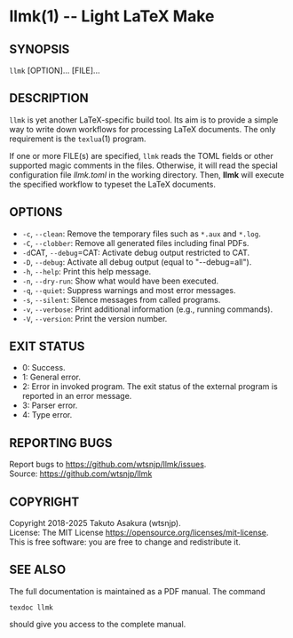 # llmk(1) -- Light LaTeX Make

## SYNOPSIS

`llmk` [OPTION]... [FILE]...

## DESCRIPTION

`llmk` is yet another LaTeX-specific build tool. Its aim is to provide a simple way to write down workflows for processing LaTeX documents. The only requirement is the `texlua`(1) program.

If one or more FILE(s) are specified, `llmk` reads the TOML fields or other supported magic comments in the files. Otherwise, it will read the special configuration file _llmk.toml_ in the working directory. Then, **llmk** will execute the specified workflow to typeset the LaTeX documents.

## OPTIONS

* `-c`, `--clean`:
  Remove the temporary files such as `*.aux` and `*.log`.
* `-C`, `--clobber`:
  Remove all generated files including final PDFs.
* `-d`CAT, `--debug`=CAT:
  Activate debug output restricted to CAT.
* `-D`, `--debug`:
  Activate all debug output (equal to "--debug=all").
* `-h`, `--help`:
  Print this help message.
* `-n`, `--dry-run`:
  Show what would have been executed.
* `-q`, `--quiet`:
  Suppress warnings and most error messages.
* `-s`, `--silent`:
  Silence messages from called programs.
* `-v`, `--verbose`:
  Print additional information (e.g., running commands).
* `-V`, `--version`:
  Print the version number.

## EXIT STATUS

* 0:
  Success.
* 1:
  General error.
* 2:
  Error in invoked program. The exit status of the external program is reported in an error message.
* 3:
  Parser error.
* 4:
  Type error.

## REPORTING BUGS

Report bugs to <https://github.com/wtsnjp/llmk/issues>.  
Source: <https://github.com/wtsnjp/llmk>

## COPYRIGHT

Copyright 2018-2025 Takuto Asakura (wtsnjp).  
License: The MIT License <https://opensource.org/licenses/mit-license>.  
This is free software: you are free to change and redistribute it.

## SEE ALSO

The full documentation is maintained as a PDF manual. The command

```
texdoc llmk
```

should give you access to the complete manual.
